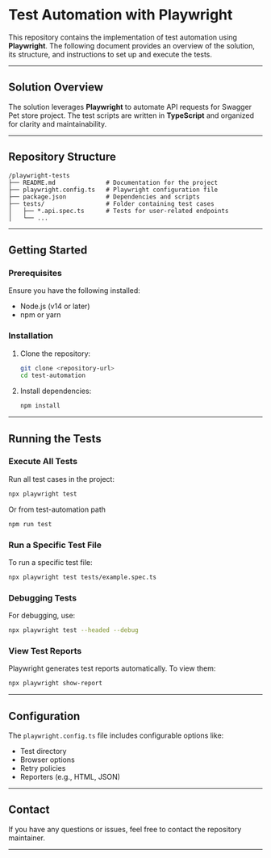 # Test Automation with Playwright

This repository contains the implementation of test automation using **Playwright**. The following document provides an overview of the solution, its structure, and instructions to set up and execute the tests.

---

## **Solution Overview**

The solution leverages **Playwright** to automate API requests for Swagger Pet store project. The test scripts are written in **TypeScript** and organized for clarity and maintainability.


---

## **Repository Structure**

```
/playwright-tests
├── README.md              # Documentation for the project
├── playwright.config.ts   # Playwright configuration file
├── package.json           # Dependencies and scripts
├── tests/                 # Folder containing test cases
│   ├── *.api.spec.ts      # Tests for user-related endpoints
│   └── ...

```

---

## **Getting Started**

### Prerequisites

Ensure you have the following installed:
- Node.js (v14 or later)
- npm or yarn

### Installation

1. Clone the repository:
   ```bash
   git clone <repository-url>
   cd test-automation
   ```

2. Install dependencies:
   ```bash
   npm install
   ```


---

## **Running the Tests**

### Execute All Tests
Run all test cases in the project:
```bash
npx playwright test
```
Or from test-automation path
```bash
npm run test
```


### Run a Specific Test File
To run a specific test file:
```bash
npx playwright test tests/example.spec.ts
```

### Debugging Tests
For debugging, use:
```bash
npx playwright test --headed --debug
```

### View Test Reports
Playwright generates test reports automatically. To view them:
```bash
npx playwright show-report
```

---

## **Configuration**

The `playwright.config.ts` file includes configurable options like:
- Test directory
- Browser options
- Retry policies
- Reporters (e.g., HTML, JSON)

---

## **Contact**

If you have any questions or issues, feel free to contact the repository maintainer.

---


